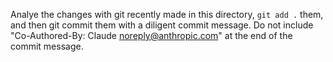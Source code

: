 Analye the changes with git recently made in this directory, `git add .` them, and then git commit them with a diligent commit message. Do not include "Co-Authored-By: Claude <noreply@anthropic.com>" at the end of the commit message.

